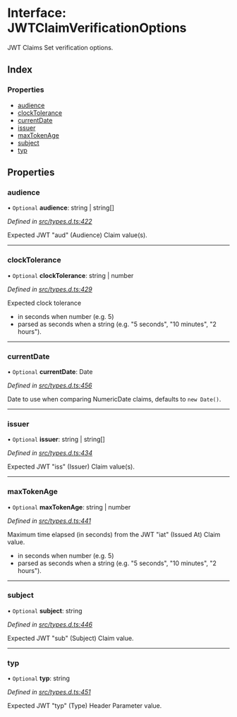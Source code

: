 # Interface: JWTClaimVerificationOptions

JWT Claims Set verification options.

## Index

### Properties

* [audience](_types_d_.jwtclaimverificationoptions.md#audience)
* [clockTolerance](_types_d_.jwtclaimverificationoptions.md#clocktolerance)
* [currentDate](_types_d_.jwtclaimverificationoptions.md#currentdate)
* [issuer](_types_d_.jwtclaimverificationoptions.md#issuer)
* [maxTokenAge](_types_d_.jwtclaimverificationoptions.md#maxtokenage)
* [subject](_types_d_.jwtclaimverificationoptions.md#subject)
* [typ](_types_d_.jwtclaimverificationoptions.md#typ)

## Properties

### audience

• `Optional` **audience**: string \| string[]

*Defined in [src/types.d.ts:422](https://github.com/panva/jose/blob/v3.7.1/src/types.d.ts#L422)*

Expected JWT "aud" (Audience) Claim value(s).

___

### clockTolerance

• `Optional` **clockTolerance**: string \| number

*Defined in [src/types.d.ts:429](https://github.com/panva/jose/blob/v3.7.1/src/types.d.ts#L429)*

Expected clock tolerance
- in seconds when number (e.g. 5)
- parsed as seconds when a string (e.g. "5 seconds", "10 minutes", "2 hours").

___

### currentDate

• `Optional` **currentDate**: Date

*Defined in [src/types.d.ts:456](https://github.com/panva/jose/blob/v3.7.1/src/types.d.ts#L456)*

Date to use when comparing NumericDate claims, defaults to `new Date()`.

___

### issuer

• `Optional` **issuer**: string \| string[]

*Defined in [src/types.d.ts:434](https://github.com/panva/jose/blob/v3.7.1/src/types.d.ts#L434)*

Expected JWT "iss" (Issuer) Claim value(s).

___

### maxTokenAge

• `Optional` **maxTokenAge**: string \| number

*Defined in [src/types.d.ts:441](https://github.com/panva/jose/blob/v3.7.1/src/types.d.ts#L441)*

Maximum time elapsed (in seconds) from the JWT "iat" (Issued At) Claim value.
- in seconds when number (e.g. 5)
- parsed as seconds when a string (e.g. "5 seconds", "10 minutes", "2 hours").

___

### subject

• `Optional` **subject**: string

*Defined in [src/types.d.ts:446](https://github.com/panva/jose/blob/v3.7.1/src/types.d.ts#L446)*

Expected JWT "sub" (Subject) Claim value.

___

### typ

• `Optional` **typ**: string

*Defined in [src/types.d.ts:451](https://github.com/panva/jose/blob/v3.7.1/src/types.d.ts#L451)*

Expected JWT "typ" (Type) Header Parameter value.

